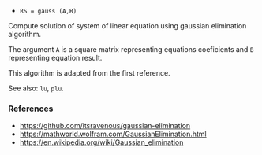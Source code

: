 * `RS = gauss (A,B)`

Compute solution of system of linear equation using gaussian elimination
algorithm.

The argument `A` is a square matrix representing equations coeficients and `B` representing equation result.

This algorithm is adapted from the first reference.

See also: `lu`, `plu`.

### References

* https://github.com/itsravenous/gaussian-elimination
* https://mathworld.wolfram.com/GaussianElimination.html
* https://en.wikipedia.org/wiki/Gaussian_elimination
